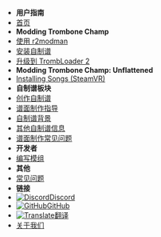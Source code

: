 - **用户指南**
- [首页](./)
- **Modding Trombone Champ**
- [使用 r2modman](installing-r2modman)
- [安装自制谱](installing-songs)
- [升级到 TrombLoader 2](migrating-to-v2)
- **Modding Trombone Champ: Unflattened**
- [Installing Songs (SteamVR)](installing-songs-steamvr)
- **自制谱板块**
- [创作自制谱](creating-charts)
- [谱面制作指导](charting-guidelines)
- [自制谱背景](chart-backgrounds)
- [其他自制谱信息](misc-charting-info)
- [谱面制作常见问题](chart-troubleshooting)
- **开发者**
- [编写模组](writing-mods)
- **其他**
- [常见问题](faq)
- **链接**
- [![Discord](https://icongr.am/simple/discord.svg?colored&size=16)Discord](https://discord.gg/KVzKRsbetJ)
- [![GitHub](https://icongr.am/simple/github.svg?color=808080&size=16)GitHub](https://github.com/tc-mods/TromboneChampModdingWiki)
- [![Translate](https://icongr.am/material/translate.svg?color=808080&size=16)翻译](https://crowdin.com/project/trombone-champ-modding-wiki)
- [关于我们](about)
